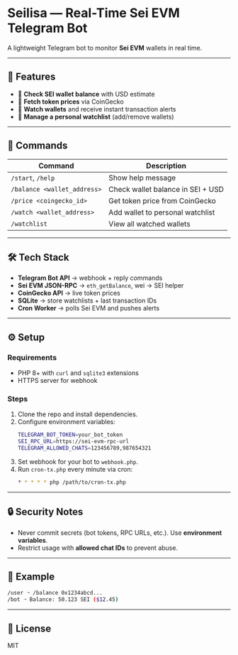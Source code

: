 # Seilisa — Real-Time Sei EVM Telegram Bot

A lightweight Telegram bot to monitor **Sei EVM** wallets in real time.  

---

## 🚀 Features

- 🔹 **Check SEI wallet balance** with USD estimate  
- 🔹 **Fetch token prices** via CoinGecko  
- 🔹 **Watch wallets** and receive instant transaction alerts  
- 🔹 **Manage a personal watchlist** (add/remove wallets)  

---

## 📖 Commands

| Command | Description |
|---------|-------------|
| `/start`, `/help` | Show help message |
| `/balance <wallet_address>` | Check wallet balance in SEI + USD |
| `/price <coingecko_id>` | Get token price from CoinGecko |
| `/watch <wallet_address>` | Add wallet to personal watchlist |
| `/watchlist` | View all watched wallets |

---

## 🛠️ Tech Stack

- **Telegram Bot API** → webhook + reply commands  
- **Sei EVM JSON-RPC** → `eth_getBalance`, wei → SEI helper  
- **CoinGecko API** → live token prices  
- **SQLite** → store watchlists + last transaction IDs  
- **Cron Worker** → polls Sei EVM and pushes alerts  

---

## ⚙️ Setup

### Requirements
- PHP 8+ with `curl` and `sqlite3` extensions  
- HTTPS server for webhook  

### Steps
1. Clone the repo and install dependencies.  
2. Configure environment variables:
   ```bash
   TELEGRAM_BOT_TOKEN=your_bot_token
   SEI_RPC_URL=https://sei-evm-rpc-url
   TELEGRAM_ALLOWED_CHATS=123456789,987654321
   ```
3. Set webhook for your bot to `webhook.php`.  
4. Run `cron-tx.php` every minute via cron:  
   ```bash
   * * * * * php /path/to/cron-tx.php
   ```

---

## 🔒 Security Notes

- Never commit secrets (bot tokens, RPC URLs, etc.). Use **environment variables**.  
- Restrict usage with **allowed chat IDs** to prevent abuse.  

---

## 📌 Example

```bash
/user ➝ /balance 0x1234abcd...
/bot ➝ Balance: 50.123 SEI ($12.45)
```

---

## 📜 License
MIT  

